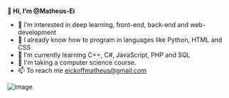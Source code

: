 **👋 Hi, I’m @Matheus-Ei**
- 👀 I’m interested in deep learning, front-end, back-end and web-development
- 🧨 I already know how to program in languages ​​like Python, HTML and CSS
- 🌱 I’m currently learning C++, C#, JavaScript, PHP and SQL
- 💞️ I'm taking a computer science course.
- 📫 To reach me eickoffmatheus@gmail.com

![image](https://github.com/Matheus-Ei/Matheus-Ei/assets/127603510/f1fe0e15-845d-4d4a-baae-712fe3fd16ce)

